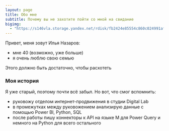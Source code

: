 ```yaml
---
layout: page
title: Обо мне
subtitle: Почему вы не захотите пойти со мной на свидание
bigimg:
  - "https://s146vla.storage.yandex.net/rdisk/fb2424e85554c860c024991af05a878f9bc9f9c457a8ecb4158e14be2d9812e3/5e88ba61/xxmcsK7VaDFT9G26hAOThLmNpPoELXx9m4U1m0GFeF60Cl9VfnnFMM4Z71WUrTu5MKGonDjMi74hhwTPIZpR2g==?uid=5670343&filename=_DSC7319.jpg&disposition=inline&hash=&limit=0&content_type=image%2Fjpeg&owner_uid=5670343&fsize=8902320&hid=3831bd4481c8ed6aef853cfb1fc79804&media_type=image&tknv=v2&etag=cc95db7dc23a5c0950f3a488d0ca978f&rtoken=YyrteLOc2uJn&force_default=yes&ycrid=na-f6a391b1739b56bd66964b48b002c5d9-downloader7h&ts=5a279cdea9a40&s=3b0595b50489e20bc525622e2e97bee479171c443e9a5c52230d357cc2c83f39&pb=U2FsdGVkX18iQYpf0wM3VNTe8UOl4E4diKHmxINy9cG94Vk61HrSYBT3cS1diqfIRXj-VSdmcShh2FvTCu-9PnC-p09FsOvwdjsMUMCw89w" : "Моя семья"
---
```


Привет, меня зовут Илья Назаров:

- мне 40 (возможно, уже больше)
- я очень люблю свою семью

Этого должно быть достаточно, чтобы расхотеть

### Моя история

Я уже старый, поэтому почти всё забыл. Но вот, что смог вспомнить:
* руковожу отделом интернет-продвижения в студии Digital Lab
* в промежутках между руковожением анализирую данные с помощью Power BI, Python, SQL
* после работы пишу коннекторы к API на языке M для Power Query и немного на Python для всего остального
